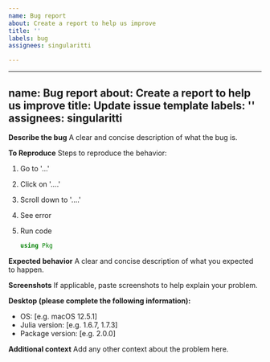 ```yaml
---
name: Bug report
about: Create a report to help us improve
title: ''
labels: bug
assignees: singularitti

---
```


---
name: Bug report
about: Create a report to help us improve
title: Update issue template
labels: ''
assignees: singularitti
---

**Describe the bug**
A clear and concise description of what the bug is.

**To Reproduce**
Steps to reproduce the behavior:
1. Go to '...'
2. Click on '....'
3. Scroll down to '....'
4. See error
5. Run code

    ```julia
    using Pkg
    ```

**Expected behavior**
A clear and concise description of what you expected to happen.

**Screenshots**
If applicable, paste screenshots to help explain your problem.

**Desktop (please complete the following information):**
 - OS: [e.g. macOS 12.5.1]
 - Julia version: [e.g. 1.6.7, 1.7.3]
 - Package version: [e.g. 2.0.0]

**Additional context**
Add any other context about the problem here.
